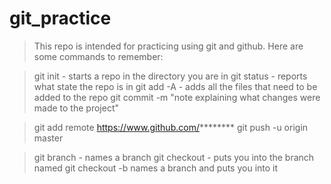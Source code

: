 # git_practice

> This repo is intended for practicing using git and github.
> Here are some commands to remember:

> git init  - starts a repo in the directory you are in
> git status - reports what state the repo is in
> git add -A  - adds all the files that need to be added to the repo
> git commit -m "note explaining what changes were made to the project"

> git add remote https://www.github.com/********
> git push -u origin master

> git branch <name>  - names a branch
> git checkout <name> - puts you into the branch named
> git checkout -b <name> names a branch and puts you into it

